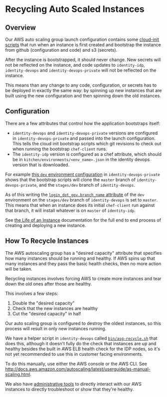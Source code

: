# Recycling Auto Scaled Instances

## Overview

Our AWS auto scaling group launch configuration contains some [cloud-init
scripts](cloud-init.md) that run when an instance is first created and bootstrap
the instance from github (configuration and code) and s3 (secrets).

After the instance is bootstrapped, it should never change.  New secrets will
not be reflected on the instance, and code updates to `identity-idp`,
`identity-devops` and `identity-devops-private` will not be reflected on the
instance.

This means than any change to any code, configuration, or secrets has to be
deployed in exactly the same way: by spinning up new instances that are built
using the new configuration and then spinning down the old instances.

## Configuration

There are a few attributes that control how the application bootstraps itself:

- `identity-devops` and `identity-devops-private` versions are configured in
  `identity-devops-private` and passed into the launch configuration.  This
  tells the cloud init bootstrap scripts which git revisions to check out when
  running the bootstrap `chef-client` runs.
- The `identity-idp` version is configured as a chef attribute, which should be
  in `kitchen/environments/<env_name>.json` in the identity devops version that
  is downloaded.

For example [this `dev` environment
configuration](https://github.com/18F/identity-devops-private/blob/c52c0098c0b028f23c52bf4bca8465005b1976cc/env/dev.sh#L42)
in `identity-devops-private` shows that the bootstrap scripts will clone the
`master` branch of `identity-devops-private`, and the `stages/dev` branch of
`identity-devops`.

As of this writing the [`login_dot_gov.branch_name`
attribute](https://github.com/18F/identity-devops/blob/a2360bf36b71216fd38f24c95df7188ba5bb60ad/kitchen/environments/dev.json#L16)
of the `dev` environment on the `stages/dev` branch of `identity-devops` is set
to `master`.  This means that when an instance does its initial `chef-client`
run against that branch, it will install whatever is on `master` of
`identity-idp`.

See [the Life of an Instance](../life-of-an-instance.md) documentation for the
full end to end process of creating and deploying a new instance.

## How To Recycle Instances

The AWS autoscaling group has a "desired capacity" attribute that specifies how
many instances should be running and healthy.  If AWS spins up that many
instances and they pass the basic health checks, then no more action will be
taken.

Recycling instances involves forcing AWS to create more instances and tear down
the old ones after those are healthy.

This involves a few steps:

1. Double the "desired capacity"
2. Check that the new instances are healthy
3. Cut the "desired capacity" in half

Our auto scaling group is configured to destroy the oldest instances, so this
process will result in only new instances running.

We have a helper script in `identity-devops` called
[`bin/asg-recycle.sh`](https://github.com/18F/identity-devops/blob/master/bin/asg-recycle.sh)
that does this, although it doesn't fully do the check that instances are up and
healthy besides the built in AWS ELB health check for the IDP nodes, so it's not
yet recommended to use this in customer facing environments.

To do this manually, use either the AWS console or the AWS CLI.  See
http://docs.aws.amazon.com/autoscaling/latest/userguide/as-manual-scaling.html.

We also have [administrative tools](tools.md) to directly interact with our AWS
instances to directly troubleshoot or show that they're healthy.
